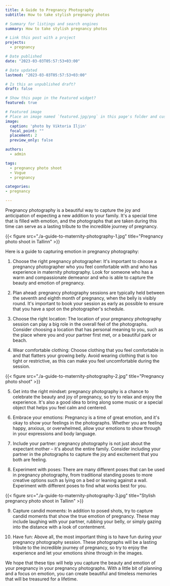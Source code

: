 ```yaml
---
title: A Guide to Pregnancy Photography
subtitle: How to take stylish pregnancy photos

# Summary for listings and search engines
summary: How to take stylish pregnancy photos

# Link this post with a project
projects: 
  - pregnancy

# Date published
date: "2023-03-03T05:57:53+03:00"

# Date updated
lastmod: "2023-03-03T05:57:53+03:00"

# Is this an unpublished draft?
draft: false

# Show this page in the Featured widget?
featured: true

# Featured image
# Place an image named `featured.jpg/png` in this page's folder and customize its options here.
image:
  caption: 'photo by Viktoria Iljin'
  focal_point: ""
  placement: 2
  preview_only: false

authors:
  - admin

tags:
  - pregnancy photo shoot
  - Vogue
  - pregnancy

categories:
- pregnancy

---
```

Pregnancy photography is a beautiful way to capture the joy and anticipation of expecting a new addition to your family. It's a special time that is filled with emotion, and the photographs that are taken during this time can serve as a lasting tribute to the incredible journey of pregnancy. 

{{< figure src="./a-guide-to-maternity-photography-1.jpg" title="Pregnancy photo shoot in Tallinn" >}}

Here is a guide to capturing emotion in pregnancy photography:

1. Choose the right pregnancy photographer: It's important to choose a pregnancy photographer who you feel comfortable with and who has experience in maternity photography. Look for someone who has a warm and compassionate demeanor and who is able to capture the beauty and emotion of pregnancy.

2. Plan ahead: pregnancy photography sessions are typically held between the seventh and eighth month of pregnancy, when the belly is visibly round. It's important to book your session as early as possible to ensure that you have a spot on the photographer's schedule.

3. Choose the right location: The location of your pregnancy photography session can play a big role in the overall feel of the photographs. Consider choosing a location that has personal meaning to you, such as the place where you and your partner first met, or a beautiful park or beach.

4. Wear comfortable clothing: Choose clothing that you feel comfortable in and that flatters your growing belly. Avoid wearing clothing that is too tight or restrictive, as this can make you feel uncomfortable during the session.

{{< figure src="./a-guide-to-maternity-photography-2.jpg" title="Pregnancy photo shoot" >}}

5. Get into the right mindset: pregnancy photography is a chance to celebrate the beauty and joy of pregnancy, so try to relax and enjoy the experience. It's also a good idea to bring along some music or a special object that helps you feel calm and centered.

6. Embrace your emotions: Pregnancy is a time of great emotion, and it's okay to show your feelings in the photographs. Whether you are feeling happy, anxious, or overwhelmed, allow your emotions to show through in your expressions and body language.

7. Include your partner: pregnancy photography is not just about the expectant mother – it's about the entire family. Consider including your partner in the photographs to capture the joy and excitement that you both are feeling.

8. Experiment with poses: There are many different poses that can be used in pregnancy photography, from traditional standing poses to more creative options such as lying on a bed or leaning against a wall. Experiment with different poses to find what works best for you.

{{< figure src="./a-guide-to-maternity-photography-3.jpg" title="Stylish pregnancy photo shoot in Tallinn" >}}

9. Capture candid moments: In addition to posed shots, try to capture candid moments that show the true emotion of pregnancy. These may include laughing with your partner, rubbing your belly, or simply gazing into the distance with a look of contentment.

10. Have fun: Above all, the most important thing is to have fun during your pregnancy photography session. These photographs will be a lasting tribute to the incredible journey of pregnancy, so try to enjoy the experience and let your emotions shine through in the images.

We hope that these tips will help you capture the beauty and emotion of your pregnancy in your pregnancy photographs. With a little bit of planning and a focus on emotion, you can create beautiful and timeless memories that will be treasured for a lifetime.